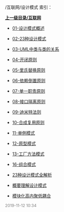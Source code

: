/互联网/设计模式 索引：


**[上一级目录/互联网](/互联网/index.md)**

- [01-设计模式概述](/互联网/设计模式/01-设计模式概述.md)

- [02-23种设计模式](/互联网/设计模式/02-23种设计模式.md)

- [03-UML中类与类的关系](/互联网/设计模式/03-UML中类与类的关系.md)

- [04-开闭原则](/互联网/设计模式/04-开闭原则.md)

- [05-里氏替换原则](/互联网/设计模式/05-里氏替换原则.md)

- [06-依赖倒置原则](/互联网/设计模式/06-依赖倒置原则.md)

- [07-单一职责原则](/互联网/设计模式/07-单一职责原则.md)

- [08-接口隔离原则](/互联网/设计模式/08-接口隔离原则.md)

- [09-迪米特法则](/互联网/设计模式/09-迪米特法则.md)

- [10-合成复用原则](/互联网/设计模式/10-合成复用原则.md)

- [11-单例模式](/互联网/设计模式/11-单例模式.md)

- [12-原型模式](/互联网/设计模式/12-原型模式.md)

- [13-工厂方法模式](/互联网/设计模式/13-工厂方法模式.md)

- [16-组合模式](/互联网/设计模式/16-组合模式.md)

- [23种设计模式全解析](/互联网/设计模式/23种设计模式全解析.md)

- [概要理解设计模式](/互联网/设计模式/概要理解设计模式.md)

- [模块化高内聚低耦合](/互联网/设计模式/模块化高内聚低耦合.md)


<font size=2 color='grey'> 2019-11-12 10:34 </font>